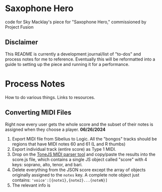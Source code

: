 # Saxophone Hero
 code for Sky Macklay's piece for "Saxophone Hero," commissioned by Project Fusion

## Disclaimer
This README is currently a development journal/list of "to-dos" and process notes for me to reference. Eventually this will be reformatted into a guide to setting up the piece and running it for a performance.

# Process Notes

How to do various things. Links to resources.

## Converting MIDI Files

Right now every user gets the whole score and the subset of their notes is assigned when they choose a player. **06/26/2024**
1. Export MIDI file from Sibelius to Logic. All the "bongos" tracks should be regions that have MIDI notes 60 and 61 (L and R thumbs)
2. Export individual track (entire score) as Type 1 MIDI.
3. Drop on the [ToneJS MIDI parser tool](https://tonejs.github.io/Midi/) and copy/paste the results into the score.js file, which contains a single JS object called "score" with 4 keys: soprano, alto, tenor, and bari.
4. Delete everything from the JSON score except the array of objects originally assigned to the `notes` key. A complete note object just contains:
 `'voice':[{note1},{note2}...{noteN}]`
 5. The relevant info is 
